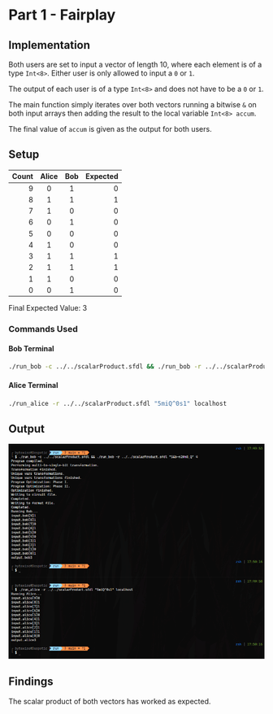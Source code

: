 # Part 1 - Fairplay

## Implementation

Both users are set to input a vector of length 10, where each element is of a type `Int<8>`.
Either user is only allowed to input a `0` or `1`.

The output of each user is of a type `Int<8>` and does not have to be a `0` or `1`.

The main function simply iterates over both vectors running a bitwise `&` on both input arrays then adding the result to the local variable `Int<8> accum`.

The final value of `accum` is given as the output for both users.

## Setup

| Count | Alice |  Bob  | Expected |
| ----: | :---: | :---: | -------: |
|     9 |   0   |   1   |        0 |
|     8 |   1   |   1   |        1 |
|     7 |   1   |   0   |        0 |
|     6 |   0   |   1   |        0 |
|     5 |   0   |   0   |        0 |
|     4 |   1   |   0   |        0 |
|     3 |   1   |   1   |        1 |
|     2 |   1   |   1   |        1 |
|     1 |   1   |   0   |        0 |
|     0 |   0   |   1   |        0 |

Final Expected Value: 3

### Commands Used

#### Bob Terminal

```sh
./run_bob -c ../../scalarProduct.sfdl && ./run_bob -r ../../scalarProduct.sfdl "S&b~n2#m8_Q" 4
```

#### Alice Terminal

```sh
./run_alice -r ../../scalarProduct.sfdl "5miQ^0s1" localhost
```

## Output

![Terminal Output](./img/Output.png)

## Findings

The scalar product of both vectors has worked as expected.
